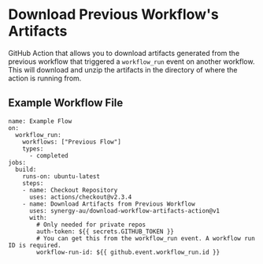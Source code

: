 # Download Previous Workflow's Artifacts
GitHub Action that allows you to download artifacts generated from the previous workflow that triggered a `workflow_run` event on another workflow. This will download and unzip the artifacts in the directory of where the action is running from.

## Example Workflow File
```
name: Example Flow
on:
  workflow_run:
    workflows: ["Previous Flow"]
    types: 
      - completed
jobs:
  build:
    runs-on: ubuntu-latest
    steps:
    - name: Checkout Repository
      uses: actions/checkout@v2.3.4
    - name: Download Artifacts from Previous Workflow
      uses: synergy-au/download-workflow-artifacts-action@v1
      with:
        # Only needed for private repos
        auth-token: ${{ secrets.GITHUB_TOKEN }}
        # You can get this from the workflow_run event. A workflow run ID is required.
        workflow-run-id: ${{ github.event.workflow_run.id }}
```
